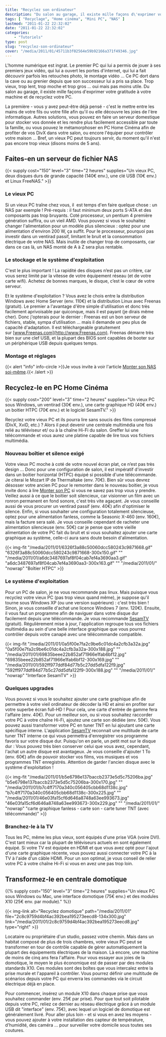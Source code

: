 ```yaml
---
title: "Recyclez son ordinateur"
description: "Du salon au garage, il existe mille façons d\'exprimer votre gratitude à votre machine. Recyclez votre ordinateur avec l\'une de ces 3 idées."
tags: [ "Recyclage", "Home cinéma", "Mini PC", "NAS" ]
lastmod: "2011-01-22 22:32:02"
date: "2011-01-22 22:32:02"
categories:
    - "Tutoriels"
type: post
slug: "recyclez-son-ordinateur"
cover: "/media/2011/01/45711b3f02564e59b92166a371f49346.jpg"
---
```


L'homme numérique est ingrat. Le premier PC qui lui a permis de jouer à ses premiers jeux vidéo, qui lui a ouvert les portes d'internet, qui lui a fait découvrir parfois les retouches photo, le montage vidéo ... Ce PC dort dans la cave ou au grenier depuis que son successeur lui a pris sa place. Trop vieux, trop lent, trop moche et trop gros ... oui mais pas moins utile. Du salon au garage, il existe mille façons d'exprimer votre gratitude à votre machine et de recyclez votre PC.

<!--more-->

La première - vous y avez peut-être déjà pensé - c'est le mettre entre les mains de votre fils ou votre fille afin qu'il ou elle découvre les joies de l'ère informatique. Autres solutions, vous pouvez en faire un serveur domestique pour stocker vos donnée et les rendre plus facilement accessible par toute la famille, ou vous pouvez le métamorphoser en PC Home Cinéma afin de profiter de vos DivX dans votre salon, ou encore l'équiper pour contrôler votre maison ... Bref, un vieux PC peut toujours servir, du moment qu'il n'est pas encore trop vieux (disons moins de 5 ans).

## Faites-en un serveur de fichier NAS

{{< supply cost="150" level="3" time="2 heures" supplies="Un vieux PC, deux disques durs de grande capacité (140€ env.), une clé USB (10€ env.) et Linux FreeNAS." >}}

### Le vieux PC

Si un vieux PC traîne chez vous, il  est temps d'en faire quelque chose : un NAS par exemple ! Pré-requis : il faut minimum deux ports S-ATA et des composants pas trop bruyants. Coté processeur, un pentium 4 première génération suffira, ou un vieil AMD. Vous pouvez si vous le souhaitez changer l'alimentation pour un modèle plus silencieux : optez pour une alimentation d'environ 200 W, ça suffit. Pour le processeur, pourquoi pas investir dans un ventirad passif, limitant le bruit et la consommation électrique de votre NAS. Mais inutile de changer trop de composants, car dans ce cas là, un NAS monté de A à Z sera plus rentable.

### Le stockage et le système d'exploitation

C'est le plus important ! La rapidité des disques n’est pas un critère, car vous serez limité par la vitesse de votre équipement réseau (et de votre carte wifi). Achetez de bonnes marques, le disque, c’est le cœur de votre serveur.

Et le système d'exploitation ? Vous avez le chois entre la distribution Windows avec Home Server (env. 110€) et la distribution Linux avec Freenas (gratuit). Le premier a l'avantage d'être simple d'utilisation et donc très facilement aprivoisable par quiconque, mais il est payant (je dirais même cher). Donc j'opterais pour le dernier : Freenas est un bon serveur de fichiers, stable, sympa d’utilisation ... mais il demande un peu plus de capacité d'adaptation. Il est téléchargeable gratuitement sur [www.Freenas.com](http://www.Freenas.com). Freenas démarre très bien sur une clef USB, et la plupart des BIOS sont capables de booter sur un périphérique USB depuis quelques temps.

### Montage et réglages

{{< alert "info" info-circle >}}Je vous invite à voir l'article [Monter son NAS soi-même](/tutoriels/assemblez-votre-serveur-nas/).{{< /alert >}}

## Recyclez-le en PC Home Cinéma

{{< supply cost="200" level="3" time="2 heures" supplies="Un vieux PC sous Windows, un ventirad (30€ env.), une carte graphique HD (40€ env.) un boitier HTPC (70€ env.) et le logiciel SesamTV." >}}

Recyclez votre vieux PC et ils pourra lire sans soucis des films compressé (DivX, XviD, etc.) ? Alors il peut devenir une centrale multimédia une fois relié au téléviseur et/ ou à la chaîne Hi-Fi du salon. Greffer lui une télécommande et vous aurez une platine capable de lire tous vos fichiers multimédia.

### Nouveau boîtier et silence exigé

Votre vieux PC moche à coté de votre nouvel écran plat, ce n’est pas très design ... Donc pour une configuration de salon, il est impératif d'investir dans un boitier horizontal (HTPC) équipé si possible d'une télécommande. Je citerai le Mozart IP de Thermaltake (env. 70€). Bien sûr vous devrez désosser votre ancien PC pour le remonter dans le nouveau boitier, je vous invite donc à lire [Monter son PC](/monter-son-pc/) si vous ne savez pas trop vous y prendre. Veillez aussi à ce que le boitier soit silencieux, car visionner un film avec un ronron permanent en fond sonore, c'est très vite agaçant. Je vous conseille aussi de vous procurer un ventirad passif (env. 40€) afin d'optimiser le silence. Enfin, si vous souhaiter une configuration totalement silencieuse, optez pour une alimentation fanless, comme la Seasonic X-460 (env. 160€), mais la facture sera salé. Je vous conseille cependant de racheter une alimentation silencieuse (env. 50€) car je pense que votre vieille alimentation de votre PC fait du bruit et si vous souhaitez ajouter une carte graphique au système, celle-ci aura sans doute besoin d'alimentation.

{{< img-fit
    "/media/2011/01/6326f3a88c50060dcc580243c9871668.gif" "6326f3a88c50060dcc580243c9871668-300x150.gif" ""
    "/media/2011/01/a6dc3487697af8f04cab7ef4a3690aa3.gif" "a6dc3487697af8f04cab7ef4a3690aa3-300x163.gif" ""
    "/media/2011/01/" "nowrap" "Boîtier HTPC" >}}

### Le système d'exploitation

Pour un PC de salon, je ne vous recommande pas linux. Mais puisque vous recyclez votre vieux PC (pas trop vieux quand même), je suppose qu'il tourne sous Windows XP (ou une version supérieure) : c'est très bien ! Sinon, je vous conseille d'achat une licence Windows 7 (env. 120€). Ensuite, il vous faut un programme afin de naviguer dans votre disque dur facilement depuis une télécommande. Je vous recommande [SesamTV](http://www.sesamtv.com/index.php/download.html) (gratuit). Régulièrement mise à jour, l'application regroupe tous vos fichiers multimédia au sein d'une belle interface graphique que vous pourrez contrôler depuis votre canapé avec une télécommande compatible.

{{< img-fit
    "/media/2011/01/0a5f00e7fa2c9be6c01dc4a2cfb3a32a.jpg" "0a5f00e7fa2c9be6c01dc4a2cfb3a32a-300x188.jpg" ""
    "/media/2011/01/69835beee22b852af71966e1fab6bf12.jpg" "69835beee22b852af71966e1fab6bf12-300x169.jpg" ""
    "/media/2011/01/592ff977ddf84d77b5c27dd5dfa122f9.jpg" "592ff977ddf84d77b5c27dd5dfa122f9-300x188.jpg" ""
    "/media/2011/01/" "nowrap" "Interface SesamTV" >}}

### Quelques upgrades

Vous pouvez si vous le souhaitez ajouter une carte graphique afin de permettre à votre vieil ordinateur de décoder la HD et ainsi en profiter sur votre superbe écran full-HD ! Pour cela, une carte d'entrée de gamme fera l'affaire (env. 40€). Pour un meilleur son, ou si vous souhaitez raccorder votre PC à votre chaîne Hi-Fi, ajoutez une carte son dédiée (env. 50€). Vous pouvez aussi transformer votre PC en tuner TNT en lui ajoutant une carte spécifique interne. L'application [SesamTV](http://www.sesamtv.com/index.php/download.html) reconnait une multitude de carte tuner TNT interne ce qui vous permettra d'enregistrer vos programme favoris sur votre disque dur. Puisqu'on en parle, un petit mot sur le disque dur : Vous pouvez très bien conserver celui que vous avez, cependant, l'achat un autre disque est avantageux. Je vous conseille d'ajouter 1 To (env. 60€) afin de pouvoir stocker vos films, vos musiques et vos programmes TNT enregistrés. Attention de garder l'ancien disque avec le système d'exploitation !

{{< img-fit
    "/media/2011/01/b5e6798e137baccb2373e5d5c75206ba.jpg" "b5e6798e137baccb2373e5d5c75206ba-300x170.jpg" ""
    "/media/2011/01/b7c4ff7170a340c056405cbb68d1138c.jpg" "b7c4ff7170a340c056405cbb68d1138c-300x225.jpg" ""
    "/media/2011/01/46e03fa15cf6d646a8748a63ee993673.jpg" "46e03fa15cf6d646a8748a63ee993673-300x229.jpg" ""
    "/media/2011/01/" "nowrap" "carte graphique fanless - carte son - carte tuner TNT (avec télécommande)" >}}

### Branchez-le à la TV

Tous les PC, même les plus vieux, sont équipés d'une prise VGA (voire DVI). C'est tant mieux car la plupart de téléviseurs actuels en sont également équipé. Si votre TV est équipée en HDMI et que vous avez opté pour l'ajout d'une carte graphique récente, vous pouvez aussi connecter votre PC à la TV à l'aide d'un câble HDMI. Pour un son optimal, je vous conseil de relier votre PC à votre chaîne Hi-Fi si vous en avez une pas trop loin.

## Transformez-le en centrale domotique

{{% supply cost="150" level="3" time="2 heures" supplies="Un vieux PC sous Windows ou Mac, une interface domotique (75€ env.) et des modules X10 (25€ env. par module)." %}}

{{< img-link alt="Recyclez domotique" path="/media/2011/01" file="2c8c9759d4bf4ac392bea195273eecd8-134x300.jpg" link="/media/2011/01/2c8c9759d4bf4ac392bea195273eecd8.jpg" type="right" >}}

Locataire ou propriétaire d'un studio, passez votre chemin. Mais dans un habitat composé de plus de trois chambres, votre vieux PC peut se transformer en tour de contrôle capable de gérer automatiquement la plupart des équipements électriques de la maison. Là encore, une machine de moins de cinq ans fera l'affaire. Pour vous essayer aux joies de la domotique, le moyen le plus économique est de passer par des modules standards X10. Ces modules sont des boîtes que vous intercalez entre la prise murale et l'appareil à contrôler. Vous pourrez définir une multitude de scénarios depuis votre PC qui enverra les commandes via le circuit électrique déjà en place.

Pour commencer, insérez un module X10 dans chaque prise que vous souhaitez commander (env. 25€ par prise). Pour que tout soit pilotable depuis votre PC, reliez ce dernier au réseau électrique grâce à un module USB dit "interface" (env. 75€), avec lequel un logiciel de domotique est généralement livré. Pour aller plus loin - et si vous en avez les moyens - vous pouvez ajouter à votre installation des capteur de température, d'humidité, des caméra ... pour surveiller votre domicile sous toutes ses coutures.